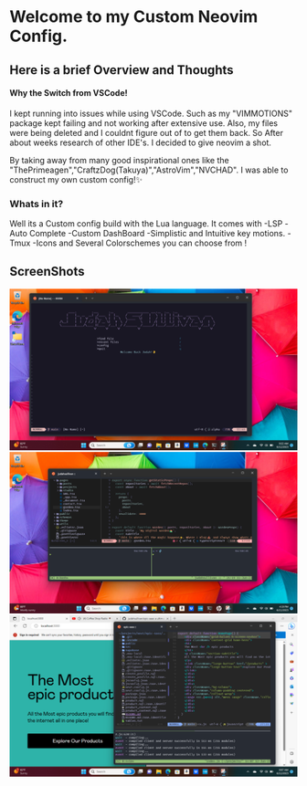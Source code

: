 # Welcome to my Custom Neovim Config.


## Here is a brief Overview and Thoughts 

####  Why the Switch from VSCode! 


 I kept running into issues while using VSCode. Such as my "VIMMOTIONS"  
package kept failing and not working after extensive use. Also, my files were 
being deleted and I couldnt figure out of to get them back. So After about weeks research
of other IDE's. I decided to give neovim a shot.
 

 By taking away from many good inspirational ones like the "ThePrimeagen","CraftzDog(Takuya)","AstroVim","NVCHAD". 
I was able to construct my own custom config!✨




### Whats in it? 

Well its a Custom config build with the Lua language. 
It comes with 
-LSP
-Auto Complete
-Custom DashBoard 
-Simplistic and Intuitive key motions. 
-Tmux 
-Icons and Several Colorschemes you can choose from !



## ScreenShots

 
![ Main Screen with DashBoard ](/assets/neovimdashboard.png)
![Neovim ](/assets/neovim.png)
![Neovim In Action](/assets/neoviminaction.png)
